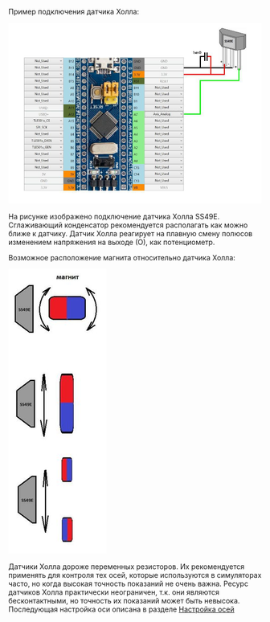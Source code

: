 Пример подключения датчика Холла:

![](https://github.com/FreeJoy-Team/FreeJoyConfigurator/blob/master/images/rus_guide/A1.2.jpg)

На рисунке изображено подключение датчика Холла SS49E. Сглаживающий конденсатор рекомендуется располагать как можно ближе к датчику. Датчик Холла реагирует на плавную смену полюсов изменением напряжения на выходе (О), как потенциометр.

Возможное расположение магнита относительно датчика Холла:

![](https://github.com/FreeJoy-Team/FreeJoyConfigurator/blob/master/images/rus_guide/A1.2.1.jpg)

Датчики Холла дороже переменных резисторов. Их рекомендуется применять для контроля тех осей, которые используются в симуляторах часто, но когда высокая точность показаний не очень важна. Ресурс датчиков Холла практически неограничен, т.к. они являются бесконтактными, но точность их показаний может быть невысока. Последующая настройка оси описана в разделе [Настройка осей](https://github.com/FreeJoy-Team/FreeJoyConfigurator/wiki/Настройка-осей)